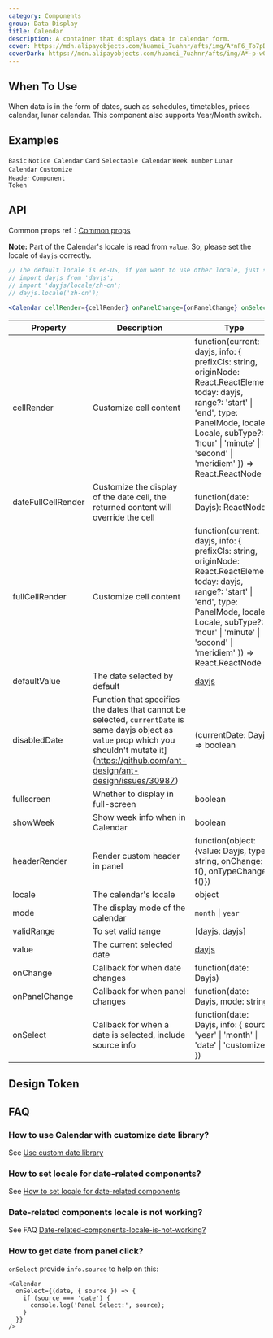 ```yaml
---
category: Components
group: Data Display
title: Calendar
description: A container that displays data in calendar form.
cover: https://mdn.alipayobjects.com/huamei_7uahnr/afts/img/A*nF6_To7pDSAAAAAAAAAAAAAADrJ8AQ/original
coverDark: https://mdn.alipayobjects.com/huamei_7uahnr/afts/img/A*-p-wQLik200AAAAAAAAAAAAADrJ8AQ/original
---
```


## When To Use

When data is in the form of dates, such as schedules, timetables, prices calendar, lunar calendar. This component also supports Year/Month switch.

## Examples

<!-- prettier-ignore -->
<code src="./demo/basic.tsx" clientOnly>Basic</code>
<code src="./demo/notice-calendar.tsx" clientOnly>Notice Calendar</code>
<code src="./demo/card.tsx" clientOnly>Card</code>
<code src="./demo/select.tsx" clientOnly>Selectable Calendar</code>
<code src="./demo/week-number.tsx" clientOnly>Week number</code>
<code src="./demo/lunar.tsx" clientOnly>Lunar Calendar</code>
<code src="./demo/customize-header.tsx" clientOnly>Customize Header</code>
<code src="./demo/component-token.tsx" debug>Component Token</code>

## API

Common props ref：[Common props](/docs/react/common-props)

**Note:** Part of the Calendar's locale is read from `value`. So, please set the locale of `dayjs` correctly.

```jsx
// The default locale is en-US, if you want to use other locale, just set locale in entry file globally.
// import dayjs from 'dayjs';
// import 'dayjs/locale/zh-cn';
// dayjs.locale('zh-cn');

<Calendar cellRender={cellRender} onPanelChange={onPanelChange} onSelect={onSelect} />
```

| Property | Description | Type | Default | Version |
| --- | --- | --- | --- | --- |
| cellRender | Customize cell content | function(current: dayjs, info: { prefixCls: string, originNode: React.ReactElement, today: dayjs, range?: 'start' \| 'end', type: PanelMode, locale?: Locale, subType?: 'hour' \| 'minute' \| 'second' \| 'meridiem' }) => React.ReactNode | - | 5.4.0 |
| dateFullCellRender | Customize the display of the date cell, the returned content will override the cell | function(date: Dayjs): ReactNode | - |  |
| fullCellRender | Customize cell content | function(current: dayjs, info: { prefixCls: string, originNode: React.ReactElement, today: dayjs, range?: 'start' \| 'end', type: PanelMode, locale?: Locale, subType?: 'hour' \| 'minute' \| 'second' \| 'meridiem' }) => React.ReactNode | - | 5.4.0 |
| defaultValue | The date selected by default | [dayjs](https://day.js.org/) | - |  |
| disabledDate | Function that specifies the dates that cannot be selected, `currentDate` is same dayjs object as `value` prop which you shouldn't mutate it](https://github.com/ant-design/ant-design/issues/30987) | (currentDate: Dayjs) => boolean | - |  |
| fullscreen | Whether to display in full-screen | boolean | true |  |
| showWeek | Show week info when in Calendar| boolean | false | 5.23.0 |
| headerRender | Render custom header in panel | function(object:{value: Dayjs, type: string, onChange: f(), onTypeChange: f()}) | - |  |
| locale | The calendar's locale | object | [(default)](https://github.com/ant-design/ant-design/blob/master/components/date-picker/locale/example.json) |  |
| mode | The display mode of the calendar | `month` \| `year` | `month` |  |
| validRange | To set valid range | \[[dayjs](https://day.js.org/), [dayjs](https://day.js.org/)] | - |  |
| value | The current selected date | [dayjs](https://day.js.org/) | - |  |
| onChange | Callback for when date changes | function(date: Dayjs) | - |  |
| onPanelChange | Callback for when panel changes | function(date: Dayjs, mode: string) | - |  |
| onSelect | Callback for when a date is selected, include source info | function(date: Dayjs, info: { source: 'year' \| 'month' \| 'date' \| 'customize' }) | - | `info`: 5.6.0 |

## Design Token

<ComponentTokenTable component="Calendar"></ComponentTokenTable>

## FAQ

### How to use Calendar with customize date library?

See [Use custom date library](/docs/react/use-custom-date-library#calendar)

### How to set locale for date-related components?

See [How to set locale for date-related components](/components/date-picker/#localization)

### Date-related components locale is not working?

See FAQ [Date-related-components-locale-is-not-working?](/docs/react/faq#date-related-components-locale-is-not-working)

### How to get date from panel click?

`onSelect` provide `info.source` to help on this:

```tsx
<Calendar
  onSelect={(date, { source }) => {
    if (source === 'date') {
      console.log('Panel Select:', source);
    }
  }}
/>
```
